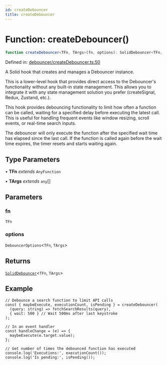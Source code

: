 ```yaml
---
id: createDebouncer
title: createDebouncer
---
```


<!-- DO NOT EDIT: this page is autogenerated from the type comments -->

# Function: createDebouncer()

```ts
function createDebouncer<TFn, TArgs>(fn, options): SolidDebouncer<TFn, TArgs>
```

Defined in: [debouncer/createDebouncer.ts:50](https://github.com/TanStack/pacer/blob/main/packages/solid-pacer/src/debouncer/createDebouncer.ts#L50)

A Solid hook that creates and manages a Debouncer instance.

This is a lower-level hook that provides direct access to the Debouncer's functionality without
any built-in state management. This allows you to integrate it with any state management solution
you prefer (createSignal, Redux, Zustand, etc.).

This hook provides debouncing functionality to limit how often a function can be called,
waiting for a specified delay before executing the latest call. This is useful for handling
frequent events like window resizing, scroll events, or real-time search inputs.

The debouncer will only execute the function after the specified wait time has elapsed
since the last call. If the function is called again before the wait time expires, the
timer resets and starts waiting again.

## Type Parameters

• **TFn** *extends* `AnyFunction`

• **TArgs** *extends* `any`[]

## Parameters

### fn

`TFn`

### options

`DebouncerOptions`\<`TFn`, `TArgs`\>

## Returns

[`SolidDebouncer`](../interfaces/soliddebouncer.md)\<`TFn`, `TArgs`\>

## Example

```tsx
// Debounce a search function to limit API calls
const { maybeExecute, executionCount, isPending } = createDebouncer(
  (query: string) => fetchSearchResults(query),
  { wait: 500 } // Wait 500ms after last keystroke
);

// In an event handler
const handleChange = (e) => {
  maybeExecute(e.target.value);
};

// Get number of times the debounced function has executed
console.log('Executions:', executionCount());
console.log('Is pending:', isPending());
```
